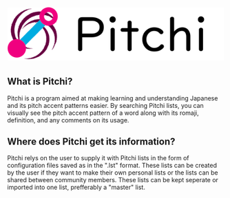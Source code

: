 
# ![GitHub Logo](/images/pitchi-banner.png)

## What is Pitchi?
Pitchi is a program aimed at making learning and understanding Japanese and its pitch accent patterns easier. By searching Pitchi lists, you can visually see the pitch accent pattern of a word along with its romaji, definition, and any comments on its usage.

## Where does Pitchi get its information?
Pitchi relys on the user to supply it with Pitchi lists in the form of configuration files saved as in the ".lst" format. These lists can be created by the user if they want to make their own personal lists or the lists can be shared between community members. These lists can be kept seperate or imported into one list, prefferably a "master" list.
